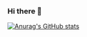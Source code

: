 ### Hi there 👋
[![Anurag's GitHub stats](https://github-readme-stats.vercel.app/api?username=BattleBaxx)](https://github.com/anuraghazra/github-readme-stats)
<!--
**BattleBaxx/BattleBaxx** is a ✨ _special_ ✨ repository because its `README.md` (this file) appears on your GitHub profile.

Here are some ideas to get you started:

- 🔭 I’m currently working on ...
- 🌱 I’m currently learning ...
- 👯 I’m looking to collaborate on ...
- 🤔 I’m looking for help with ...
- 💬 Ask me about ...
- 📫 How to reach me: ...
- 😄 Pronouns: ...
- ⚡ Fun fact: ...
-->

